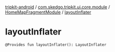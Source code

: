 [tripkit-android](../../index.md) / [com.skedgo.tripkit.ui.core.module](../index.md) / [HomeMapFragmentModule](index.md) / [layoutInflater](./layout-inflater.md)

# layoutInflater

`@Provides fun layoutInflater(): LayoutInflater`